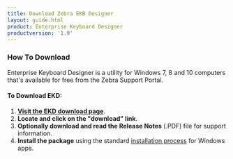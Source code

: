 ```yaml
---
title: Download Zebra EKB Designer
layout: guide.html
product: Enterprise Keyboard Designer
productversion: '1.9'
---
```


### How To Download
Enterprise Keyboard Designer is a utility for Windows 7, 8 and 10 computers that's available for free from the Zebra Support Portal. 

#### To Download EKD: 

1. **[Visit the EKD download page](https://www.zebra.com/us/en/support-downloads/software/productivity-apps/enterprise-keyboard-designer.html)**.
2. **Locate and click on the "download" link**.
3. **Optionally download and read the Release Notes** (.PDF) file for support information. 
4. **Install the package** using the standard [installation process](../guide/setup) for Windows apps.

<!-- 10/22/19- "vanity" link provided by support portal team to replace full URL

https://www.zebra.com/us/en/support-downloads/software/productivity-apps/enterprise-keyboard-designer.html 

-->